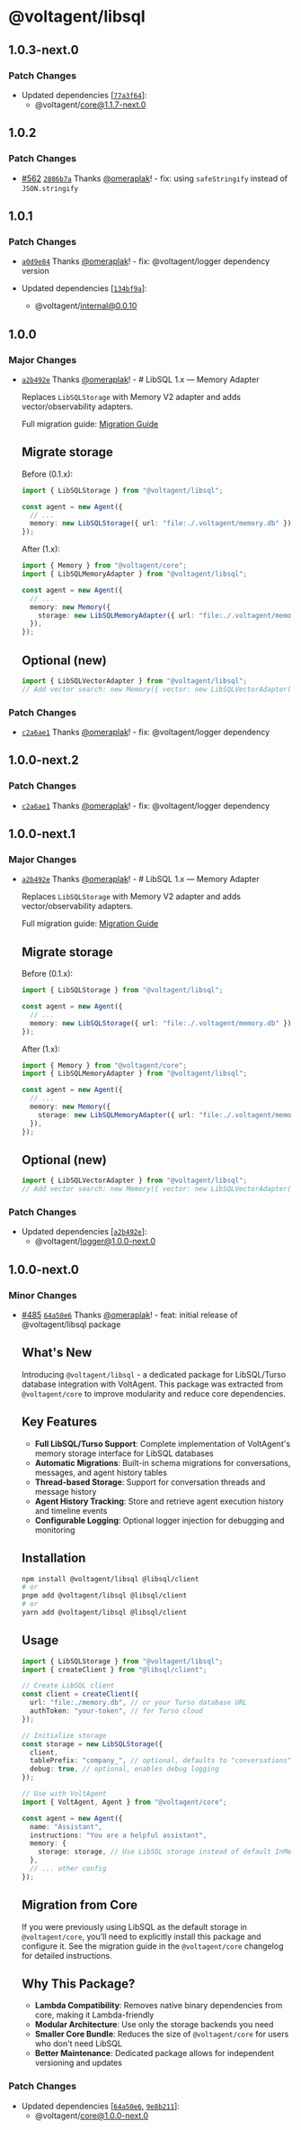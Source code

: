 # @voltagent/libsql

## 1.0.3-next.0

### Patch Changes

- Updated dependencies [[`77a3f64`](https://github.com/VoltAgent/voltagent/commit/77a3f64dea6e8a06fbbd72878711efa9ceb90bc3)]:
  - @voltagent/core@1.1.7-next.0

## 1.0.2

### Patch Changes

- [#562](https://github.com/VoltAgent/voltagent/pull/562) [`2886b7a`](https://github.com/VoltAgent/voltagent/commit/2886b7aab5bda296cebc0b8b2bd56d684324d799) Thanks [@omeraplak](https://github.com/omeraplak)! - fix: using `safeStringify` instead of `JSON.stringify`

## 1.0.1

### Patch Changes

- [`a0d9e84`](https://github.com/VoltAgent/voltagent/commit/a0d9e8404fe3e2cebfc146cd4622b607bd16b462) Thanks [@omeraplak](https://github.com/omeraplak)! - fix: @voltagent/logger dependency version

- Updated dependencies [[`134bf9a`](https://github.com/VoltAgent/voltagent/commit/134bf9a2978f0b069f842910fb4fb3e969f70390)]:
  - @voltagent/internal@0.0.10

## 1.0.0

### Major Changes

- [`a2b492e`](https://github.com/VoltAgent/voltagent/commit/a2b492e8ed4dba96fa76862bbddf156f3a1a5c93) Thanks [@omeraplak](https://github.com/omeraplak)! - # LibSQL 1.x — Memory Adapter

  Replaces `LibSQLStorage` with Memory V2 adapter and adds vector/observability adapters.

  Full migration guide: [Migration Guide](https://voltagent.dev/docs/getting-started/migration-guide/)

  ## Migrate storage

  Before (0.1.x):

  ```ts
  import { LibSQLStorage } from "@voltagent/libsql";

  const agent = new Agent({
    // ...
    memory: new LibSQLStorage({ url: "file:./.voltagent/memory.db" }),
  });
  ```

  After (1.x):

  ```ts
  import { Memory } from "@voltagent/core";
  import { LibSQLMemoryAdapter } from "@voltagent/libsql";

  const agent = new Agent({
    // ...
    memory: new Memory({
      storage: new LibSQLMemoryAdapter({ url: "file:./.voltagent/memory.db" }),
    }),
  });
  ```

  ## Optional (new)

  ```ts
  import { LibSQLVectorAdapter } from "@voltagent/libsql";
  // Add vector search: new Memory({ vector: new LibSQLVectorAdapter({ ... }) })
  ```

### Patch Changes

- [`c2a6ae1`](https://github.com/VoltAgent/voltagent/commit/c2a6ae125abf9c0b6642927ee78721c6a83dc0f8) Thanks [@omeraplak](https://github.com/omeraplak)! - fix: @voltagent/logger dependency

## 1.0.0-next.2

### Patch Changes

- [`c2a6ae1`](https://github.com/VoltAgent/voltagent/commit/c2a6ae125abf9c0b6642927ee78721c6a83dc0f8) Thanks [@omeraplak](https://github.com/omeraplak)! - fix: @voltagent/logger dependency

## 1.0.0-next.1

### Major Changes

- [`a2b492e`](https://github.com/VoltAgent/voltagent/commit/a2b492e8ed4dba96fa76862bbddf156f3a1a5c93) Thanks [@omeraplak](https://github.com/omeraplak)! - # LibSQL 1.x — Memory Adapter

  Replaces `LibSQLStorage` with Memory V2 adapter and adds vector/observability adapters.

  Full migration guide: [Migration Guide](https://voltagent.dev/docs/getting-started/migration-guide/)

  ## Migrate storage

  Before (0.1.x):

  ```ts
  import { LibSQLStorage } from "@voltagent/libsql";

  const agent = new Agent({
    // ...
    memory: new LibSQLStorage({ url: "file:./.voltagent/memory.db" }),
  });
  ```

  After (1.x):

  ```ts
  import { Memory } from "@voltagent/core";
  import { LibSQLMemoryAdapter } from "@voltagent/libsql";

  const agent = new Agent({
    // ...
    memory: new Memory({
      storage: new LibSQLMemoryAdapter({ url: "file:./.voltagent/memory.db" }),
    }),
  });
  ```

  ## Optional (new)

  ```ts
  import { LibSQLVectorAdapter } from "@voltagent/libsql";
  // Add vector search: new Memory({ vector: new LibSQLVectorAdapter({ ... }) })
  ```

### Patch Changes

- Updated dependencies [[`a2b492e`](https://github.com/VoltAgent/voltagent/commit/a2b492e8ed4dba96fa76862bbddf156f3a1a5c93)]:
  - @voltagent/logger@1.0.0-next.0

## 1.0.0-next.0

### Minor Changes

- [#485](https://github.com/VoltAgent/voltagent/pull/485) [`64a50e6`](https://github.com/VoltAgent/voltagent/commit/64a50e6800dec844fad7b9f3a3b1c2c8d0486229) Thanks [@omeraplak](https://github.com/omeraplak)! - feat: initial release of @voltagent/libsql package

  ## What's New

  Introducing `@voltagent/libsql` - a dedicated package for LibSQL/Turso database integration with VoltAgent. This package was extracted from `@voltagent/core` to improve modularity and reduce core dependencies.

  ## Key Features
  - **Full LibSQL/Turso Support**: Complete implementation of VoltAgent's memory storage interface for LibSQL databases
  - **Automatic Migrations**: Built-in schema migrations for conversations, messages, and agent history tables
  - **Thread-based Storage**: Support for conversation threads and message history
  - **Agent History Tracking**: Store and retrieve agent execution history and timeline events
  - **Configurable Logging**: Optional logger injection for debugging and monitoring

  ## Installation

  ```bash
  npm install @voltagent/libsql @libsql/client
  # or
  pnpm add @voltagent/libsql @libsql/client
  # or
  yarn add @voltagent/libsql @libsql/client
  ```

  ## Usage

  ```typescript
  import { LibSQLStorage } from "@voltagent/libsql";
  import { createClient } from "@libsql/client";

  // Create LibSQL client
  const client = createClient({
    url: "file:./memory.db", // or your Turso database URL
    authToken: "your-token", // for Turso cloud
  });

  // Initialize storage
  const storage = new LibSQLStorage({
    client,
    tablePrefix: "company_", // optional, defaults to "conversations"
    debug: true, // optional, enables debug logging
  });

  // Use with VoltAgent
  import { VoltAgent, Agent } from "@voltagent/core";

  const agent = new Agent({
    name: "Assistant",
    instructions: "You are a helpful assistant",
    memory: {
      storage: storage, // Use LibSQL storage instead of default InMemoryStorage
    },
    // ... other config
  });
  ```

  ## Migration from Core

  If you were previously using LibSQL as the default storage in `@voltagent/core`, you'll need to explicitly install this package and configure it. See the migration guide in the `@voltagent/core` changelog for detailed instructions.

  ## Why This Package?
  - **Lambda Compatibility**: Removes native binary dependencies from core, making it Lambda-friendly
  - **Modular Architecture**: Use only the storage backends you need
  - **Smaller Core Bundle**: Reduces the size of `@voltagent/core` for users who don't need LibSQL
  - **Better Maintenance**: Dedicated package allows for independent versioning and updates

### Patch Changes

- Updated dependencies [[`64a50e6`](https://github.com/VoltAgent/voltagent/commit/64a50e6800dec844fad7b9f3a3b1c2c8d0486229), [`9e8b211`](https://github.com/VoltAgent/voltagent/commit/9e8b2119a783942f114459f0a9b93e645727445e)]:
  - @voltagent/core@1.0.0-next.0
